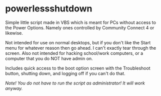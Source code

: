 # powerlessshutdown
Simple little script made in VBS which is meant for PCs without access to the Power Options. Namely ones controlled by Community Connect 4 or likewise.

Not intended for use on normal desktops, but if you don't like the Start menu for whatever reason then go ahead. I can't exactly tear through the screen.
Also not intended for hacking school/work computers, or a computer that you do NOT have admin on.

Includes quick access to the boot option screen with the Troubleshoot button, shutting down, and logging off if you can't do that.

_Note! You do not have to run the script as administrator! It will work anyway._
